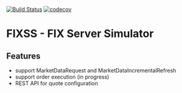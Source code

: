 [![Build Status](https://travis-ci.org/dencat/fixss.svg?branch=master)](https://travis-ci.org/dencat/fixss)
[![codecov](https://codecov.io/gh/dencat/fixss/branch/master/graph/badge.svg)](https://codecov.io/gh/dencat/fixss)

# FIXSS - FIX Server Simulator

## Features
* support MarketDataRequest and MarketDataIncrementalRefresh
* support order execution (in progress)
* REST API for quote configuration
